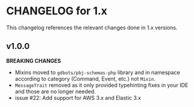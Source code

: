 # CHANGELOG for 1.x
This changelog references the relevant changes done in 1.x versions.


## v1.0.0
__BREAKING CHANGES__

* Mixins moved to `gdbots/pbj-schemas-php` library and in namespace according to category (Command, Event, etc.) not `Mixin`.
* `MessageTrait` removed as it only provided typehinting fixes in your IDE and those are no longer needed.
* issue #22: Add support for AWS 3.x and Elastic 3.x
